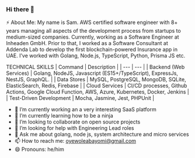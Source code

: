 ### Hi there 👋

⚡ About Me: My name is Sam. AWS certified software engineer with 8+ years managing all aspects of the development process from startups to medium-sized companies. Currently, working as a Software Engineer at Inheaden GmbH. Prior to that, I worked as a Software Consultant at Addenda Lab to develop the first blockchain-powered Insurance app in UAE. I’ve worked with Golang, Node.js, TypeScript, Python, Prisma JS etc.

TECHNICAL SKILLS
| Command | Description |
| --- | --- |
| Backend (Web Services) | Golang, NodeJS, Javascript (ES15+/TypeScript), ExpressJs, NestJS, GraphQL. |
| Data Stores | MySQL, PostgreSQL, MongoDB, SQLite, ElasticSearch, Redis, Firebase |
| Cloud Services | CI/CD processes, Github Actions, Google Cloud Function, AWS, Azure, Kubernetes, Docker, Jenkins |
| Test-Driven Development | Mocha, Jasmine, Jest, PHPUnit |


- 🔭 I’m currently working an a very interesting SaaS platform
- 🌱 I’m currently learning how to be a ninja
- 👯 I’m looking to collaborate on open source projects 
- 🤔 I’m looking for help with Engineering Lead roles
- 💬 Ask me about golang, node js, system architecture and micro services
- 📫 How to reach me: oyewoleabayomi@gmail.com
- 😄 Pronouns: he/him

<!--
**samsoft00/samsoft00** is a ✨ _special_ ✨ repository because its `README.md` (this file) appears on your GitHub profile.



Here are some ideas to get you started:

- 🔭 I’m currently working on ...
- 🌱 I’m currently learning ...
- 👯 I’m looking to collaborate on ...
- 🤔 I’m looking for help with ...
- 💬 Ask me about ...
- 📫 How to reach me: ...
- 😄 Pronouns: ...
- ⚡ Fun fact: ...
-->
